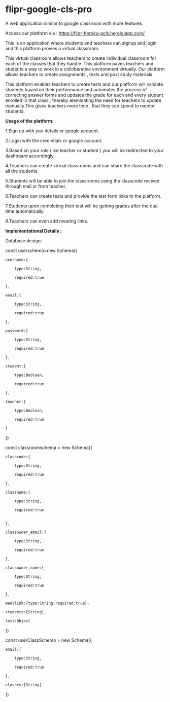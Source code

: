 # flipr-google-cls-pro
A web application similar to google classroom with more features


Access our platform via : https://flipr-heroku-gcls.herokuapp.com/




This is an application where students and teachers can signup and login and this platform provies a virtual classroom.

This virtual classroom allows teachers to create individual classroom for each of the classes that they handle .This platform paves teachers and students a way to work in a collobarative environment virtually.
Our platform allows teachers to create assignments , tests and post study materials.

This platform enables teachers to create tests and our platform will validate students based on their performance and automates the process of correcting answer forms and updates the grade for each and every student enrolled in that class , thereby eleminating the need for teachers to update manually.This gives teachers more time , that they can spend to mentor students.





**Usage of the platform:**

1.Sign up with you details or google account.

2.Login with the credintials or google account.

3.Based on your role (like teacher or student ) you will be redirected to your dashboard accordingly.

4.Teachers can create virtual classrooms and can share the classcode with all the students.

5.Students will be able to join the classrooms using the classcode recived through mail or from teacher.

6.Teachers can create tests and provide the test form links to the platform.

7.Students upon completing their test will be getting grades after the due time automatically.

8.Teachers can even add meating links.







**Implementational Details :**

Database design:

const userschema=new Schema({

    username:{
    
        type:String,
        
        required:true
        
    },
    
    email:{
    
        type:String,
        
        required:true
        
    },
    
    password:{
    
        type:String,
        
        required:true
        
    },
    
    student:{
    
        type:Boolean,
        
        required:true
        
    },
    
    teacher:{
    
        type:Boolean,
        
        required:true
        
    }
    

})


const classroomschema = new Schema({

    classcode:{
    
        type:String,
        
        required:true
        
    },
    
    classname:{
    
        type:String,
        
        required:true
        
        
    },
    
    classowner_email:{
    
        type:String,
        
        required:true
        
    },
    
    classowner_name:{
    
        type:String,
        
        required:true
        
    },
    
    meetlink:{type:String,required:true},
    
    students:[String],
    
    test:Object
    
})

const userClassSchema = new Schema({

    email:{
    
        type:String,
        
        required:true
        
    },
    
    classes:[String]
    
})
  
  
 
